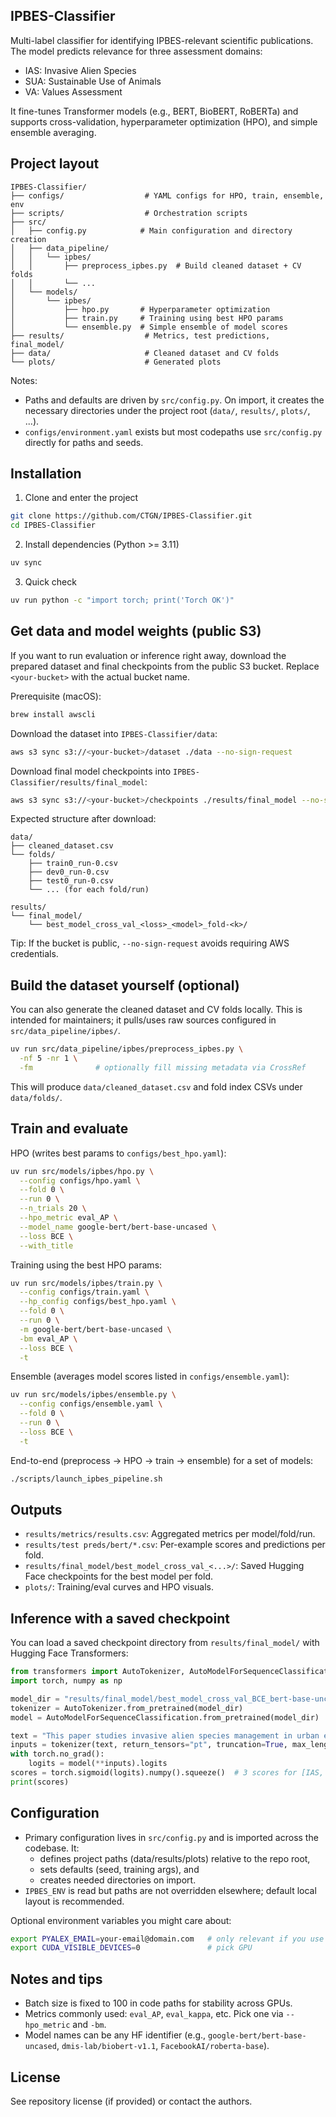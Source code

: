 ## IPBES-Classifier

Multi-label classifier for identifying IPBES-relevant scientific publications. The model predicts relevance for three assessment domains:

- IAS: Invasive Alien Species
- SUA: Sustainable Use of Animals
- VA: Values Assessment

It fine-tunes Transformer models (e.g., BERT, BioBERT, RoBERTa) and supports cross-validation, hyperparameter optimization (HPO), and simple ensemble averaging.

## Project layout

```
IPBES-Classifier/
├── configs/                  # YAML configs for HPO, train, ensemble, env
├── scripts/                  # Orchestration scripts
├── src/
│   ├── config.py            # Main configuration and directory creation
│   ├── data_pipeline/
│   │   └── ipbes/
│   │       ├── preprocess_ipbes.py  # Build cleaned dataset + CV folds
│   │       └── ...
│   └── models/
│       └── ipbes/
│           ├── hpo.py       # Hyperparameter optimization
│           ├── train.py     # Training using best HPO params
│           └── ensemble.py  # Simple ensemble of model scores
├── results/                  # Metrics, test predictions, final_model/
├── data/                     # Cleaned dataset and CV folds
└── plots/                    # Generated plots
```

Notes:
- Paths and defaults are driven by `src/config.py`. On import, it creates the necessary directories under the project root (`data/`, `results/`, `plots/`, ...).
- `configs/environment.yaml` exists but most codepaths use `src/config.py` directly for paths and seeds.

## Installation

1) Clone and enter the project
```bash
git clone https://github.com/CTGN/IPBES-Classifier.git
cd IPBES-Classifier
```

2) Install dependencies (Python >= 3.11)
```bash
uv sync
```

3) Quick check
```bash
uv run python -c "import torch; print('Torch OK')"
```

## Get data and model weights (public S3)

If you want to run evaluation or inference right away, download the prepared dataset and final checkpoints from the public S3 bucket. Replace `<your-bucket>` with the actual bucket name.

Prerequisite (macOS):
```bash
brew install awscli
```

Download the dataset into `IPBES-Classifier/data`:
```bash
aws s3 sync s3://<your-bucket>/dataset ./data --no-sign-request
```

Download final model checkpoints into `IPBES-Classifier/results/final_model`:
```bash
aws s3 sync s3://<your-bucket>/checkpoints ./results/final_model --no-sign-request
```

Expected structure after download:
```
data/
├── cleaned_dataset.csv
└── folds/
    ├── train0_run-0.csv
    ├── dev0_run-0.csv
    ├── test0_run-0.csv
    └── ... (for each fold/run)

results/
└── final_model/
    └── best_model_cross_val_<loss>_<model>_fold-<k>/
```

Tip: If the bucket is public, `--no-sign-request` avoids requiring AWS credentials.

## Build the dataset yourself (optional)

You can also generate the cleaned dataset and CV folds locally. This is intended for maintainers; it pulls/uses raw sources configured in `src/data_pipeline/ipbes/`.

```bash
uv run src/data_pipeline/ipbes/preprocess_ipbes.py \
  -nf 5 -nr 1 \
  -fm              # optionally fill missing metadata via CrossRef
```

This will produce `data/cleaned_dataset.csv` and fold index CSVs under `data/folds/`.

## Train and evaluate

HPO (writes best params to `configs/best_hpo.yaml`):
```bash
uv run src/models/ipbes/hpo.py \
  --config configs/hpo.yaml \
  --fold 0 \
  --run 0 \
  --n_trials 20 \
  --hpo_metric eval_AP \
  --model_name google-bert/bert-base-uncased \
  --loss BCE \
  --with_title
```

Training using the best HPO params:
```bash
uv run src/models/ipbes/train.py \
  --config configs/train.yaml \
  --hp_config configs/best_hpo.yaml \
  --fold 0 \
  --run 0 \
  -m google-bert/bert-base-uncased \
  -bm eval_AP \
  --loss BCE \
  -t
```

Ensemble (averages model scores listed in `configs/ensemble.yaml`):
```bash
uv run src/models/ipbes/ensemble.py \
  --config configs/ensemble.yaml \
  --fold 0 \
  --run 0 \
  --loss BCE \
  -t
```

End-to-end (preprocess → HPO → train → ensemble) for a set of models:
```bash
./scripts/launch_ipbes_pipeline.sh
```

## Outputs

- `results/metrics/results.csv`: Aggregated metrics per model/fold/run.
- `results/test preds/bert/*.csv`: Per-example scores and predictions per fold.
- `results/final_model/best_model_cross_val_<...>/`: Saved Hugging Face checkpoints for the best model per fold.
- `plots/`: Training/eval curves and HPO visuals.

## Inference with a saved checkpoint

You can load a saved checkpoint directory from `results/final_model/` with Hugging Face Transformers:

```python
from transformers import AutoTokenizer, AutoModelForSequenceClassification
import torch, numpy as np

model_dir = "results/final_model/best_model_cross_val_BCE_bert-base-uncased_fold-1"
tokenizer = AutoTokenizer.from_pretrained(model_dir)
model = AutoModelForSequenceClassification.from_pretrained(model_dir)

text = "This paper studies invasive alien species management in urban ecosystems."
inputs = tokenizer(text, return_tensors="pt", truncation=True, max_length=512)
with torch.no_grad():
    logits = model(**inputs).logits
scores = torch.sigmoid(logits).numpy().squeeze()  # 3 scores for [IAS, SUA, VA]
print(scores)
```

## Configuration

- Primary configuration lives in `src/config.py` and is imported across the codebase. It:
  - defines project paths (data/results/plots) relative to the repo root,
  - sets defaults (seed, training args), and
  - creates needed directories on import.
- `IPBES_ENV` is read but paths are not overridden elsewhere; default local layout is recommended.

Optional environment variables you might care about:
```bash
export PYALEX_EMAIL=your-email@domain.com   # only relevant if you use data fetching utils
export CUDA_VISIBLE_DEVICES=0               # pick GPU
```

## Notes and tips

- Batch size is fixed to 100 in code paths for stability across GPUs.
- Metrics commonly used: `eval_AP`, `eval_kappa`, etc. Pick one via `--hpo_metric` and `-bm`.
- Model names can be any HF identifier (e.g., `google-bert/bert-base-uncased`, `dmis-lab/biobert-v1.1`, `FacebookAI/roberta-base`).

## License

See repository license (if provided) or contact the authors.